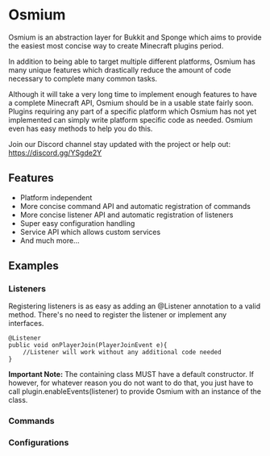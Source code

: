 # Osmium

Osmium is an abstraction layer for Bukkit and Sponge which aims to provide the easiest most concise way to create Minecraft plugins period.

In addition to being able to target multiple different platforms, Osmium has many unique features which drastically reduce the amount of code necessary to complete many common tasks.

Although it will take a very long time to implement enough features to have a complete Minecraft API, Osmium should be in a usable state fairly soon. Plugins requiring any part of a specific platform which Osmium has not yet implemented can simply write platform specific code as needed. Osmium even has easy methods to help you do this.


Join our Discord channel stay updated with the project or help out: https://discord.gg/YSgde2Y 

## Features

 * Platform independent
 * More concise command API and automatic registration of commands
 * More concise listener API and automatic registration of listeners
 * Super easy configuration handling
 * Service API which allows custom services
 * And much more...
 
## Examples


### Listeners


Registering listeners is as easy as adding an @Listener annotation to a valid method. There's no need to register the listener or implement any interfaces.

```
@Listener
public void onPlayerJoin(PlayerJoinEvent e){
	//Listener will work without any additional code needed
}
```
**Important Note:** The containing class MUST have a default constructor. If however, for whatever reason you do not want to do that, you just have to call plugin.enableEvents(listener) to provide Osmium with an instance of the class.

### Commands

### Configurations

